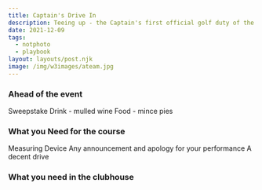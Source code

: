 ```yaml
---
title: Captain's Drive In
description: Teeing up - the Captain's first official golf duty of the New Year
date: 2021-12-09
tags:
  - notphoto
  - playbook
layout: layouts/post.njk
image: /img/w3images/ateam.jpg
---
```

<h3>Ahead of the event</h3>
Sweepstake
Drink - mulled wine
Food - mince pies

<h3>What you Need for the course</h3>
Measuring Device
Any announcement and apology for your performance
A decent drive

<h3>What you need in the clubhouse</h3>